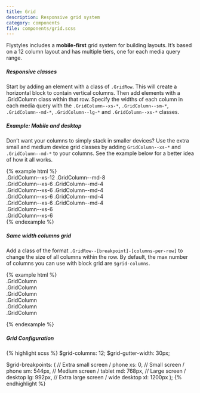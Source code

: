 ```yaml
---
title: Grid
description: Responsive grid system
category: components
file: components/grid.scss
---
```


Flystyles includes a **mobile-first** grid system for building layouts. It’s based on a 12 column layout and has multiple tiers, one for each media query range.

##### Responsive classes

Start by adding an element with a class of `.GridRow`. This will create a horizontal block to contain vertical columns. Then add elements with a .GridColumn class within that row. Specify the widths of each column in each media query with the `.GridColumn--xs-*`, `.GridColumn--sm-*`, `.GridColumn--md-*`, `.GridColumn--lg-*` and `.GridColumn--xs-*` classes.

##### Example: Mobile and desktop

Don’t want your columns to simply stack in smaller devices? Use the extra small and medium device grid classes by adding `GridColumn--xs-*` and `.GridColumn--md-*` to your columns. See the example below for a better idea of how it all works.

<div class="exampleView">
{% example html %}
<!-- Stack the columns on mobile by making one full-width and the other half-width -->
<div class="GridRow">
  <div class="GridColumn GridColumn--xs-12 GridColumn--md-8">.GridColumn--xs-12 .GridColumn--md-8</div>
  <div class="GridColumn GridColumn--xs-6 GridColumn--md-4">.GridColumn--xs-6 .GridColumn--md-4</div>
</div>

<!-- Columns start at 50% wide on mobile and bump up to 33.3% wide on desktop -->
<div class="GridRow">
  <div class="GridColumn GridColumn--xs-6 GridColumn--md-4">.GridColumn--xs-6 .GridColumn--md-4</div>
  <div class="GridColumn GridColumn--xs-6 GridColumn--md-4">.GridColumn--xs-6 .GridColumn--md-4</div>
  <div class="GridColumn GridColumn--xs-6 GridColumn--md-4">.GridColumn--xs-6 .GridColumn--md-4</div>
</div>

<!-- Columns are always 50% wide, on mobile and desktop -->
<div class="GridRow">
  <div class="GridColumn GridColumn--xs-6">.GridColumn--xs-6</div>
  <div class="GridColumn GridColumn--xs-6">.GridColumn--xs-6</div>
</div>
{% endexample %}
</div>

##### Same width columns grid

Add a class of the format `.GridRow--[breakpoint]-[columns-per-row]` to change the size of all columns within the row. By default, the max number of columns you can use with block grid are `$grid-columns`.

<div class="exampleView">
{% example html %}

<div class="GridRow GridRow--sm-1 GridRow--md-2 GridRow--lg-4">
  <div class="GridColumn">.GridColumn</div>
  <div class="GridColumn">.GridColumn</div>
  <div class="GridColumn">.GridColumn</div>
  <div class="GridColumn">.GridColumn</div>
  <div class="GridColumn">.GridColumn</div>
  <div class="GridColumn">.GridColumn</div>
</div>

{% endexample %}
</div>


##### Grid Configuration

{% highlight scss %}
$grid-columns:      12;
$grid-gutter-width: 30px;

$grid-breakpoints: (
  // Extra small screen / phone
  xs: 0,
  // Small screen / phone
  sm: 544px,
  // Medium screen / tablet
  md: 768px,
  // Large screen / desktop
  lg: 992px,
  // Extra large screen / wide desktop
  xl: 1200px
);
{% endhighlight %}

